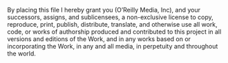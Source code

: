 By placing this file I hereby grant you (O’Reilly Media, Inc), and your successors, assigns, and sublicensees, a non-exclusive license to copy, reproduce, print, publish, distribute, translate, and otherwise use all work, code, or works of authorship produced and contributed to this project in all versions and editions of the Work, and in any works based on or incorporating the Work, in any and all media, in perpetuity and throughout the world.

